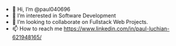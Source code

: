 - 👋 Hi, I’m @paul040696
- 👀 I’m interested in Software Development
- 💞️ I’m looking to collaborate on Fullstack Web Projects.
- 📫 How to reach me https://www.linkedin.com/in/paul-luchian-621948165/

<!---
paul040696/paul040696 is a ✨ special ✨ repository because its `README.md` (this file) appears on your GitHub profile.
You can click the Preview link to take a look at your changes.
--->
